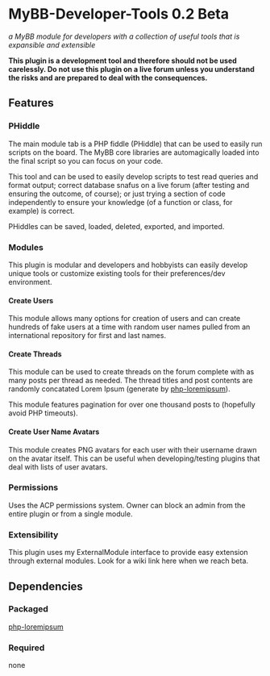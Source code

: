 # MyBB-Developer-Tools 0.2 Beta
*a MyBB module for developers with a collection of useful tools that is expansible and extensible*

**This plugin is a development tool and therefore should not be used carelessly. Do not use this plugin on a live forum unless you understand the risks and are prepared to deal with the consequences.**

## Features
### PHiddle
The main module tab is a PHP fiddle (PHiddle) that can be used to easily run scripts on the board. The MyBB core libraries are automagically loaded into the final script so you can focus on your code.

This tool and can be used to easily develop scripts to test read queries and format output; correct database snafus on a live forum (after testing and ensuring the outcome, of course); or just trying a section of code independently to ensure your knowledge (of a function or class, for example) is correct.

PHiddles can be saved, loaded, deleted, exported, and imported.

### Modules
This plugin is modular and developers and hobbyists can easily develop unique tools or customize existing tools for their preferences/dev environment.

#### Create Users
This module allows many options for creation of users and can create hundreds of fake users at a time with random user names pulled from an international repository for first and last names.

#### Create Threads
This module can be used to create threads on the forum complete with as many posts per thread as needed. The thread titles and post contents are randomly concatated Lorem Ipsum (generate by [php-loremipsum](https://github.com/joshtronic/php-loremipsum)).

This module features pagination for over one thousand posts to (hopefully avoid PHP timeouts).

#### Create User Name Avatars
This module creates PNG avatars for each user with their username drawn on the avatar itself. This can be useful when developing/testing plugins that deal with lists of user avatars.

### Permissions
Uses the ACP permissions system. Owner can block an admin from the entire plugin or from a single module.

### Extensibility
This plugin uses my ExternalModule interface to provide easy extension through external modules. Look for a wiki link here when we reach beta.

## Dependencies

### Packaged
[php-loremipsum](https://github.com/joshtronic/php-loremipsum)

### Required
none
